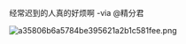 经常迟到的人真的好烦啊 -via @精分君

![a35806b6a5784be395621a2b1c581fee.png](https://wxlzmt.github.io/cdn1/ext/qw/groups/10033/a35806b6a5784be395621a2b1c581fee.png)
